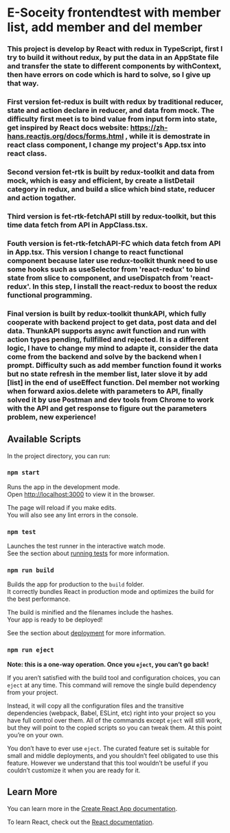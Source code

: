 # E-Soceity frontendtest with member list, add member and del member

### This project is develop by React with redux in TypeScript, first I try to build it without redux, by put the data in an AppState file and transfer the state to different components by withContext, then have errors on code which is hard to solve, so I give up that way. 

### First version fet-redux is built with redux by traditional reducer, state and action declare in reducer, and data from mock. The difficulty first meet is to bind value from input form into state, get inspired by React docs website: https://zh-hans.reactjs.org/docs/forms.html  , while it is demostrate in react class component, I change my project's App.tsx into react class. 

### Second version fet-rtk is built by redux-toolkit and data from mock, which is easy and efficient, by create a listDetail category in redux, and build a slice which bind state, reducer and action togather. 

### Third version is fet-rtk-fetchAPI still by redux-toolkit, but this time data fetch from API in AppClass.tsx.

### Fouth version is fet-rtk-fetchAPI-FC which data fetch from API in App.tsx. This version I change to react functional component because later use redux-toolkit thunk need to use some hooks such as useSelector from 'react-redux' to bind state from slice to component, and useDispatch from 'react-redux'. In this step, I install the react-redux to boost the redux functional programming.

### Final version is built by redux-toolkit thunkAPI, which fully cooperate with backend project to get data, post data and del data. ThunkAPI supports async awit function and run with action types pending, fullfilled and rejected. It is a different logic, I have to change my mind to adapte it, consider the data come from the backend and solve by the backend when I prompt.  Difficulty such as add member function found it works but no state refresh in the member list, later slove it by add [list] in the end of useEffect function. Del member not working when forward axios.delete with parameters to API, finally solved it by use Postman and dev tools from Chrome to work with the API and get response to figure out the parameters problem, new experience!

## Available Scripts

In the project directory, you can run:

### `npm start`

Runs the app in the development mode.\
Open [http://localhost:3000](http://localhost:3000) to view it in the browser.

The page will reload if you make edits.\
You will also see any lint errors in the console.

### `npm test`

Launches the test runner in the interactive watch mode.\
See the section about [running tests](https://facebook.github.io/create-react-app/docs/running-tests) for more information.

### `npm run build`

Builds the app for production to the `build` folder.\
It correctly bundles React in production mode and optimizes the build for the best performance.

The build is minified and the filenames include the hashes.\
Your app is ready to be deployed!

See the section about [deployment](https://facebook.github.io/create-react-app/docs/deployment) for more information.

### `npm run eject`

**Note: this is a one-way operation. Once you `eject`, you can’t go back!**

If you aren’t satisfied with the build tool and configuration choices, you can `eject` at any time. This command will remove the single build dependency from your project.

Instead, it will copy all the configuration files and the transitive dependencies (webpack, Babel, ESLint, etc) right into your project so you have full control over them. All of the commands except `eject` will still work, but they will point to the copied scripts so you can tweak them. At this point you’re on your own.

You don’t have to ever use `eject`. The curated feature set is suitable for small and middle deployments, and you shouldn’t feel obligated to use this feature. However we understand that this tool wouldn’t be useful if you couldn’t customize it when you are ready for it.

## Learn More

You can learn more in the [Create React App documentation](https://facebook.github.io/create-react-app/docs/getting-started).

To learn React, check out the [React documentation](https://reactjs.org/).
